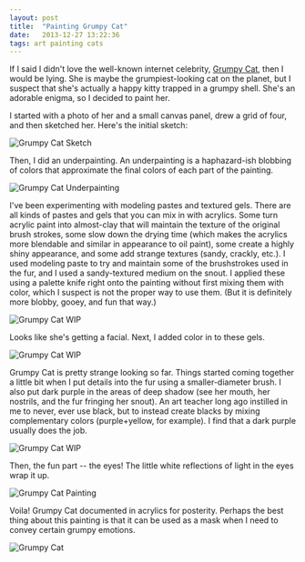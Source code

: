 ```yaml
---
layout: post
title:  "Painting Grumpy Cat"
date:   2013-12-27 13:22:36
tags: art painting cats
---
```

If I said I didn't love the well-known internet celebrity, [Grumpy Cat](http://www.quickmeme.com/Grumpy-Cat/), then I would be lying. She is maybe the grumpiest-looking cat on the planet, but I suspect that she's actually a happy kitty trapped in a grumpy shell. She's an adorable enigma, so I decided to paint her.

I started with a photo of her and a small canvas panel, drew a grid of four, and then sketched her. Here's the initial sketch:

![Grumpy Cat Sketch](/images/blog/grumpy_cat/grumpy_sketch.jpg)

Then, I did an underpainting. An underpainting is a haphazard-ish blobbing of colors that approximate the final colors of each part of the painting.

![Grumpy Cat Underpainting](/images/blog/grumpy_cat/grumpy_wip1.jpg)

I've been experimenting with modeling pastes and textured gels. There are all kinds of pastes and gels that you can mix in with acrylics. Some turn acrylic paint into almost-clay that will maintain the texture of the original brush strokes, some slow down the drying time (which makes the acrylics more blendable and similar in appearance to oil paint), some create a highly shiny appearance, and some add strange textures (sandy, crackly, etc.). I used modeling paste to try and maintain some of the brushstrokes used in the fur, and I used a sandy-textured medium on the snout. I applied these using a palette knife right onto the painting without first mixing them with color, which I suspect is not the proper way to use them. (But it is definitely more blobby, gooey, and fun that way.)

![Grumpy Cat WIP](/images/blog/grumpy_cat/grumpy_wip2.jpg)

Looks like she's getting a facial. Next, I added color in to these gels.

![Grumpy Cat WIP](/images/blog/grumpy_cat/grumpy_wip3.jpg)

Grumpy Cat is pretty strange looking so far. Things started coming together a little bit when I put details into the fur using a smaller-diameter brush. I also put dark purple in the areas of deep shadow (see her mouth, her nostrils, and the fur fringing her snout). An art teacher long ago instilled in me to never, ever use black, but to instead create blacks by mixing complementary colors (purple+yellow, for example). I find that a dark purple usually does the job.

![Grumpy Cat WIP](/images/blog/grumpy_cat/grumpy_wip4.jpg)

Then, the fun part -- the eyes! The little white reflections of light in the eyes wrap it up.

![Grumpy Cat Painting](/images/blog/grumpy_cat/grumpy_finished.jpg)

Voila! Grumpy Cat documented in acrylics for posterity. Perhaps the best thing about this painting is that it can be used as a mask when I need to convey certain grumpy emotions.

![Grumpy Cat](/images/blog/grumpy_cat/grumpy_mask.jpg)
